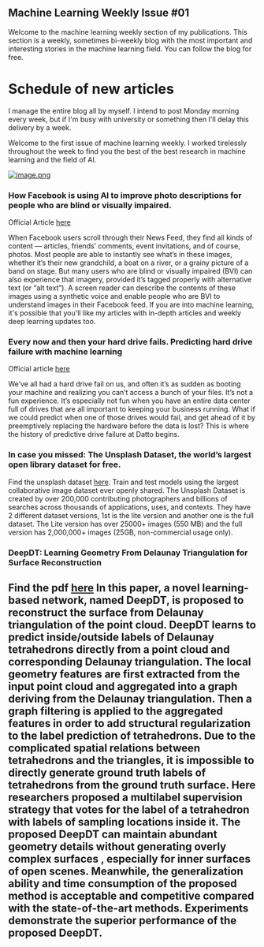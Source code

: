 ## Machine Learning Weekly Issue #01

Welcome to the machine learning weekly section of my publications. This section is a weekly, sometimes bi-weekly blog with the most important and interesting stories in the machine learning field. You can follow the blog for free.

# Schedule of new articles
I manage the entire blog all by myself. I intend to post Monday morning every week, but if I'm busy with university or something then I'll delay this delivery by a week.

Welcome to the first issue of machine learning weekly. I worked tirelessly throughout the week to find you the best of the best research in machine learning and the field of AI.

[![image.png](https://cdn.hashnode.com/res/hashnode/image/upload/v1613025383277/qT41p1MVB.png)](https://github.iamroyakash.com/AKDSFramework-docs/)

### How Facebook is using AI to improve photo descriptions for people who are blind or visually impaired.

Official Article [here](https://tech.fb.com/how-facebook-is-using-ai-to-improve-photo-descriptions-for-people-who-are-blind-or-visually-impaired/)

When Facebook users scroll through their News Feed, they find all kinds of content — articles, friends’ comments, event invitations, and of course, photos. Most people are able to instantly see what’s in these images, whether it’s their new grandchild, a boat on a river, or a grainy picture of a band on stage. But many users who are blind or visually impaired (BVI) can also experience that imagery, provided it’s tagged properly with alternative text (or “alt text”). A screen reader can describe the contents of these images using a synthetic voice and enable people who are BVI to understand images in their Facebook feed.
If you are into machine learning, it's possible that you'll like my articles with in-depth articles and weekly deep learning updates too.


### Every now and then your hard drive fails. Predicting hard drive failure with machine learning

Official article [here](https://datto.engineering/post/predicting-hard-drive-failure-with-machine-learning)

We’ve all had a hard drive fail on us, and often it’s as sudden as booting your machine and realizing you can’t access a bunch of your files. It’s not a fun experience. It’s especially not fun when you have an entire data center full of drives that are all important to keeping your business running. What if we could predict when one of those drives would fail, and get ahead of it by preemptively replacing the hardware before the data is lost? This is where the history of predictive drive failure at Datto begins.

### In case you missed: The Unsplash Dataset, the world’s largest open library dataset for free.
Find the unsplash dataset [here](https://unsplash.com/data).
Train and test models using the largest collaborative image dataset ever openly shared. The Unsplash Dataset is created by over 200,000 contributing photographers and billions of searches across thousands of applications, uses, and contexts. They have 2 different dataset versions, 1st is the lite version and another one is the full dataset. The Lite version has over 25000+ images (550 MB) and the full version has 2,000,000+ images (25GB, non-commercial usage only).

### DeepDT: Learning Geometry From Delaunay Triangulation for Surface Reconstruction
Find the pdf [here](https://arxiv.org/pdf/2101.10353)
In this paper, a novel learning-based network, named DeepDT, is proposed to reconstruct the surface from Delaunay triangulation of the point cloud. DeepDT learns to predict inside/outside labels of Delaunay tetrahedrons directly from a point cloud and corresponding Delaunay triangulation. The local geometry features are first extracted from the input point cloud and aggregated into a graph deriving from the Delaunay triangulation. Then a graph filtering is applied to the aggregated features in order to add structural regularization to the label prediction of tetrahedrons. Due to the complicated spatial relations between tetrahedrons and the triangles, it is impossible to directly generate ground truth labels of tetrahedrons from the ground truth surface. Here researchers proposed a multilabel supervision strategy that votes for the label of a tetrahedron with labels of sampling locations inside it. The proposed DeepDT can maintain abundant geometry details without generating overly complex surfaces , especially for inner surfaces of open scenes. Meanwhile, the generalization ability and time consumption of the proposed method is acceptable and competitive compared with the state-of-the-art methods. Experiments demonstrate the superior performance of the proposed DeepDT.
---